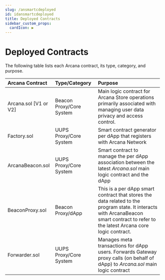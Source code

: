 ```yaml
---
slug: /ansmartcdeployed
id: idansmartcdeployed
title: Deployed Contracts
sidebar_custom_props:
  cardIcon: ▶️
---
```


# Deployed Contracts

The following table lists each Arcana contract, its type, category, and purpose.


|Arcana Contract | Type/Category | Purpose |
|:---| :--- | :------------|
| Arcana.sol [V1 or V2] | Beacon Proxy/Core System |  Main logic contract for Arcana Store operations primarily associated with managing user data privacy and access control. |
| Factory.sol | UUPS Proxy/Core System | Smart contract generator per dApp that registers with Arcana Network|
| ArcanaBeacon.sol | UUPS Proxy/Core System | Smart contract to manage the per dApp association between the latest *Arcana.sol* main logic contract and the dApp |
| BeaconProxy.sol | Beacon Proxy/dApp | This is a per dApp smart contract that stores the data related to the program state. It interacts with ArcanaBeacon smart contract to refer to the latest Arcana core logic contract. |
| Forwarder.sol | UUPS Proxy/Core System | Manages meta transactions for dApp users. Forwards Gateway proxy calls (on behalf of dApp) to *Arcana.sol* main logic contract |
